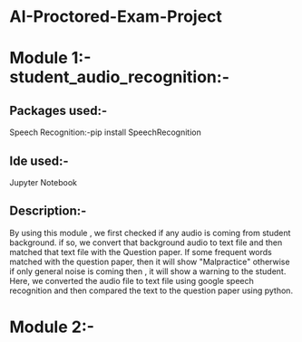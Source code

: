# AI-Proctored-Exam-Project
# Module 1:- student_audio_recognition:-
## Packages used:-
   Speech Recognition:-pip install SpeechRecognition
## Ide used:-
   Jupyter Notebook
## Description:-
By using this module , we first checked if any audio is coming from student background. if so, we convert that background audio to text file and then matched that text file with the Question paper. If some frequent words matched with the question paper, then it will show "Malpractice" otherwise if only general noise is coming then , it will show a warning to the student. 
Here, we converted the audio file to text file using google speech recognition and then compared the text to the question paper using python.

# Module 2:- 
